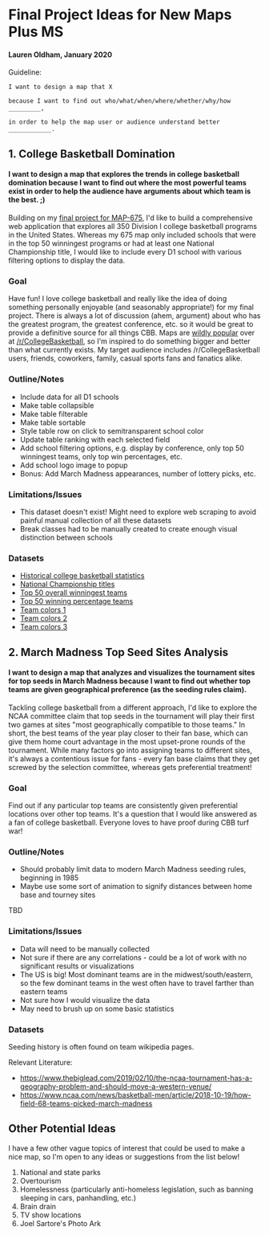 # Final Project Ideas for New Maps Plus MS
#### Lauren Oldham, January 2020

Guideline:
```
I want to design a map that X

because I want to find out who/what/when/where/whether/why/how _________,

in order to help the map user or audience understand better ____________.
```
## 1. College Basketball Domination
#### I want to design a map that explores the trends in college basketball domination because I want to find out where the most powerful teams exist in order to help the audience have arguments about which team is the best. ;)
 
Building on my [final project for MAP-675](https://laurenoldham1202.github.io/ncaam-basketball/), I'd like to build a 
comprehensive web application that explores all 350 Division I college basketball programs in the United States. Whereas 
my 675 map only included schools that were in the top 50 winningest programs or had at least one National Championship 
title, I would like to include every D1 school with various filtering options to display the data.

### Goal
Have fun! I love college basketball and really like the idea of doing something personally enjoyable (and seasonably appropriate!) for my final project.
There is always a lot of discussion (ahem, argument) about who has the greatest program, the greatest conference, etc. so it would be great to provide a definitive source for all things CBB.
Maps are [wildly popular](https://www.reddit.com/r/CollegeBasketball/search?q=map&restrict_sr=on) over at [/r/CollegeBasketball](https://www.reddit.com/r/CollegeBasketball/), so I'm inspired to do something bigger and better than what currently exists.
My target audience includes /r/CollegeBasketball users, friends, coworkers, family, casual sports fans and fanatics alike.

### Outline/Notes
* Include data for all D1 schools
* Make table collapsible
* Make table filterable
* Make table sortable
* Style table row on click to semitransparent school color
* Update table ranking with each selected field
* Add school filtering options, e.g. display by conference, only top 50 winningest teams, only top win percentages, etc. 
* Add school logo image to popup
* Bonus: Add March Madness appearances, number of lottery picks, etc.

### Limitations/Issues
* This dataset doesn't exist! Might need to explore web scraping to avoid painful manual collection of all these datasets
* Break classes had to be manually created to create enough visual distinction between schools

### Datasets
* [Historical college basketball statistics](https://www.sports-reference.com/cbb/schools/)
* [National Championship titles](https://en.wikipedia.org/wiki/NCAA_Division_I_Men%27s_Basketball_Tournament)
* [Top 50 overall winningest teams](https://en.wikipedia.org/wiki/List_of_teams_with_the_most_victories_in_NCAA_Division_I_men%27s_college_basketball)
* [Top 50 winning percentage teams](https://en.wikipedia.org/wiki/List_of_teams_with_the_highest_winning_percentage_in_NCAA_Division_I_men%27s_college_basketball)
* [Team colors 1](https://en.wikipedia.org/wiki/Module:College_color)
* [Team colors 2](https://teamcolorcodes.com/ncaa-color-codes/)
* [Team colors 3](https://usteamcolors.com/ncaa-division-1/)

## 2. March Madness Top Seed Sites Analysis
#### I want to design a map that analyzes and visualizes the tournament sites for top seeds in March Madness because I want to find out whether top teams are given geographical preference (as the seeding rules claim).

Tackling college basketball from a different approach, I'd like to explore the NCAA committee claim that top seeds in 
the tournament will play their first two games at sites "most geographically compatible to those teams." 
In short, the best teams of the year play closer to their fan base, which can give them home court advantage in the most 
upset-prone rounds of the tournament. While many factors go into assigning teams to different sites, it's always a 
contentious issue for fans - every fan base claims that they get screwed by the selection committee, whereas <opposing 
team I hate> gets preferential treatment! 

### Goal
Find out if any particular top teams are consistently given preferential locations over other top teams. It's a question
that I would like answered as a fan of college basketball. Everyone loves to have proof during CBB turf war!

### Outline/Notes
* Should probably limit data to modern March Madness seeding rules, beginning in 1985
* Maybe use some sort of animation to signify distances between home base and tourney sites

TBD

### Limitations/Issues
* Data will need to be manually collected
* Not sure if there are any correlations - could be a lot of work with no significant results or visualizations
* The US is big! Most dominant teams are in the midwest/south/eastern, so the few dominant teams in the west often have 
to travel farther than eastern teams
* Not sure how I would visualize the data
* May need to brush up on some basic statistics

### Datasets
Seeding history is often found on team wikipedia pages.

Relevant Literature:
* https://www.thebiglead.com/2019/02/10/the-ncaa-tournament-has-a-geography-problem-and-should-move-a-western-venue/
* https://www.ncaa.com/news/basketball-men/article/2018-10-19/how-field-68-teams-picked-march-madness

## Other Potential Ideas
I have a few other vague topics of interest that could be used to make a nice map, so I'm open to any ideas or suggestions from the list below!

1. National and state parks
2. Overtourism
3. Homelessness (particularly anti-homeless legislation, such as banning sleeping in cars, panhandling, etc.)
4. Brain drain
5. TV show locations
6. Joel Sartore's Photo Ark
